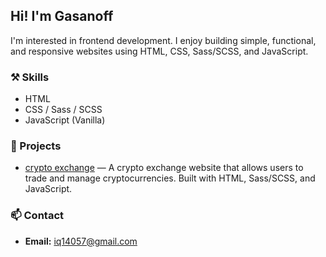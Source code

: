 ## Hi! I'm Gasanoff

I'm interested in frontend development. I enjoy building simple, functional, and responsive websites using HTML, CSS, Sass/SCSS, and JavaScript.

### ⚒️ Skills
- HTML  
- CSS / Sass / SCSS  
- JavaScript (Vanilla)

### 🚀 Projects
- [crypto exchange](https://nexbit-exchange.netlify.app/) — A crypto exchange website that allows users to trade and manage cryptocurrencies. Built with HTML, Sass/SCSS, and JavaScript.

### 📫 Contact
- **Email:** iq14057@gmail.com
